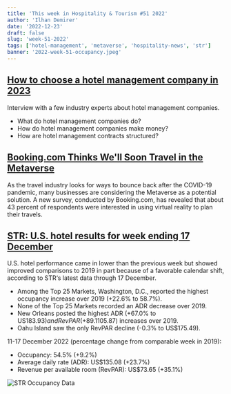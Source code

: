 ```yaml
---
title: 'This week in Hospitality & Tourism #51 2022'
author: 'Ilhan Demirer'
date: '2022-12-23'
draft: false
slug: 'week-51-2022'
tags: ['hotel-management', 'metaverse', 'hospitality-news', 'str']
banner: '2022-week-51-occupancy.jpeg'
---
```


## [How to choose a hotel management company in 2023](https://www.hospitalitynet.org/opinion/4114109.html)

Interview with a few industry experts about hotel management companies.

- What do hotel management companies do?
- How do hotel management companies make money?
- How are hotel management contracts structured?

## [Booking.com Thinks We'll Soon Travel in the Metaverse](https://www.hospitalitynet.org/opinion/4114147.html)

As the travel industry looks for ways to bounce back after the COVID-19 pandemic, many businesses are considering the Metaverse as a potential solution. A new survey, conducted by Booking.com, has revealed that about 43 percent of respondents were interested in using virtual reality to plan their travels.

## [STR: U.S. hotel results for week ending 17 December](https://str.com/press-release/str-us-hotel-results-week-ending-17-december)

U.S. hotel performance came in lower than the previous week but showed improved comparisons to 2019 in part because of a favorable calendar shift, according to STR‘s latest data through 17 December.

- Among the Top 25 Markets, Washington, D.C., reported the highest occupancy increase over 2019 (+22.6% to 58.7%).
- None of the Top 25 Markets recorded an ADR decrease over 2019.
- New Orleans posted the highest ADR (+67.0% to US$183.93) and RevPAR (+89.1% to US$105.87) increases over 2019.
- Oahu Island saw the only RevPAR decline (-0.3% to US$175.49).

11-17 December 2022 (percentage change from comparable week in 2019):

- Occupancy: 54.5% (+9.2%)
- Average daily rate (ADR): US$135.08 (+23.7%)
- Revenue per available room (RevPAR): US$73.65 (+35.1%)

![STR Occupancy Data](/images/blogimages/2022-week-51-occupancy.jpeg)
